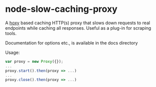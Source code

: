 # node-slow-caching-proxy

A [hoxy](https://github.com/greim/hoxy) based caching HTTP(s) proxy that slows down requests to
real endpoints while caching all responses.  Useful as a plug-in for scraping tools.

Documentation for options etc., is available in the docs directory

Usage:
```js
var proxy = new Proxy({});
...
proxy.start().then(proxy => ...)
...
proxy.close().then(proxy => ...)
```



